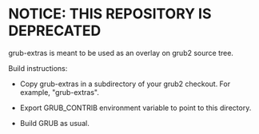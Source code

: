 # NOTICE: THIS REPOSITORY IS DEPRECATED

grub-extras is meant to be used as an overlay on grub2 source tree.

Build instructions:

  - Copy grub-extras in a subdirectory of your grub2 checkout.
    For example, "grub-extras".

  - Export GRUB_CONTRIB environment variable to point to this directory.

  - Build GRUB as usual.
